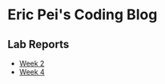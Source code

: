 # __Eric Pei's Coding Blog__

## Lab Reports

* [Week 2](https://ericwpei.github.io/cse15l-lab-reports/lab-report-1-week-2.html)
* [Week 4](https://ericwpei.github.io/cse15l-lab-reports/lab-report-2-week-4.html)
